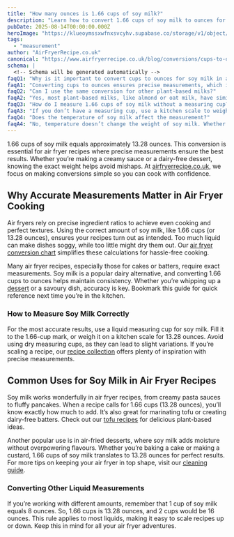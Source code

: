 ```yaml
---
title: "How many ounces is 1.66 cups of soy milk?"
description: "Learn how to convert 1.66 cups of soy milk to ounces for precise air fryer recipes. Get accurate measurements in seconds!"
pubDate: 2025-08-14T00:00:00.000Z
heroImage: "https://klueoymssxwfnxsvcyhv.supabase.co/storage/v1/object/public/Shmucket/how-many-ounces-is-1-66-cups-of-soy-milk.webp"
tags:
  - "measurement"
author: "AirFryerRecipe.co.uk"
canonical: "https://www.airfryerrecipe.co.uk/blog/conversions/cups-to-ounces/how-many-ounces-is-1-66-cups-of-soy-milk"
schema: |
  <!-- Schema will be generated automatically -->
faqQ1: "Why is it important to convert cups to ounces for soy milk in air fryer recipes?"
faqA1: "Converting cups to ounces ensures precise measurements, which is crucial for air fryer cooking. Too much or too little liquid can affect texture and cooking times. Using weight (ounces) is often more accurate than volume (cups) for consistent results."
faqQ2: "Can I use the same conversion for other plant-based milks?"
faqA2: "Yes, most plant-based milks, like almond or oat milk, have similar densities to soy milk. So, 1.66 cups will generally equal around 13.28 ounces. However, always check specific recipe notes for variations."
faqQ3: "How do I measure 1.66 cups of soy milk without a measuring cup?"
faqA3: "If you don’t have a measuring cup, use a kitchen scale to weigh out 13.28 ounces. Alternatively, 1.66 cups is roughly 1 and 2/3 cups, which you can approximate with standard household items."
faqQ4: "Does the temperature of soy milk affect the measurement?"
faqA4: "No, temperature doesn’t change the weight of soy milk. Whether cold or room temperature, 1.66 cups will always be 13.28 ounces. Just ensure you’re measuring it correctly for accuracy."
---
```

<p>1.66 cups of soy milk equals approximately 13.28 ounces. This conversion is essential for air fryer recipes where precise measurements ensure the best results. Whether you’re making a creamy sauce or a dairy-free dessert, knowing the exact weight helps avoid mishaps. At <a href=https://www.airfryerrecipe.co.uk/>airfryerrecipe.co.uk</a>, we focus on making conversions simple so you can cook with confidence.</p>  

<h2>Why Accurate Measurements Matter in Air Fryer Cooking</h2>  
<p>Air fryers rely on precise ingredient ratios to achieve even cooking and perfect textures. Using the correct amount of soy milk, like 1.66 cups (or 13.28 ounces), ensures your recipes turn out as intended. Too much liquid can make dishes soggy, while too little might dry them out. Our <a href=https://www.airfryerrecipe.co.uk/air-fryer-conversion-chart>air fryer conversion chart</a> simplifies these calculations for hassle-free cooking.</p>  

<p>Many air fryer recipes, especially those for cakes or batters, require exact measurements. Soy milk is a popular dairy alternative, and converting 1.66 cups to ounces helps maintain consistency. Whether you’re whipping up a <a href=https://www.airfryerrecipe.co.uk/recipe-category/dessert>dessert</a> or a savoury dish, accuracy is key. Bookmark this guide for quick reference next time you’re in the kitchen.</p>  

<h3>How to Measure Soy Milk Correctly</h3>  
<p>For the most accurate results, use a liquid measuring cup for soy milk. Fill it to the 1.66-cup mark, or weigh it on a kitchen scale for 13.28 ounces. Avoid using dry measuring cups, as they can lead to slight variations. If you’re scaling a recipe, our <a href=https://www.airfryerrecipe.co.uk/recipes>recipe collection</a> offers plenty of inspiration with precise measurements.</p>  

<h2>Common Uses for Soy Milk in Air Fryer Recipes</h2>  
<p>Soy milk works wonderfully in air fryer recipes, from creamy pasta sauces to fluffy pancakes. When a recipe calls for 1.66 cups (13.28 ounces), you’ll know exactly how much to add. It’s also great for marinating tofu or creating dairy-free batters. Check out our <a href=https://www.airfryerrecipe.co.uk/recipe-category/tofu>tofu recipes</a> for delicious plant-based ideas.</p>  

<p>Another popular use is in air-fried desserts, where soy milk adds moisture without overpowering flavours. Whether you’re baking a cake or making a custard, 1.66 cups of soy milk translates to 13.28 ounces for perfect results. For more tips on keeping your air fryer in top shape, visit our <a href=https://www.airfryerrecipe.co.uk/air-fryer-cleaner>cleaning guide</a>.</p>  

<h3>Converting Other Liquid Measurements</h3>  
<p>If you’re working with different amounts, remember that 1 cup of soy milk equals 8 ounces. So, 1.66 cups is 13.28 ounces, and 2 cups would be 16 ounces. This rule applies to most liquids, making it easy to scale recipes up or down. Keep this in mind for all your air fryer adventures.</p>
